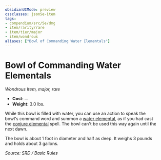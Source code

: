 ```yaml
---
obsidianUIMode: preview
cssclasses: json5e-item
tags:
- compendium/src/5e/dmg
- item/rarity/rare
- item/tier/major
- item/wondrous
aliases: ["Bowl of Commanding Water Elementals"]
---
```

# Bowl of Commanding Water Elementals
*Wondrous Item, major, rare*  

- **Cost**: ⏤
- **Weight**: 3.0 lbs.

While this bowl is filled with water, you can use an action to speak the bowl's command word and summon a [water elemental](compendium/bestiary/elemental/water-elemental.md), as if you had cast the [conjure elemental](compendium/spells/conjure-elemental.md) spell. The bowl can't be used this way again until the next dawn.

The bowl is about 1 foot in diameter and half as deep. It weighs 3 pounds and holds about 3 gallons.

*Source: SRD / Basic Rules*